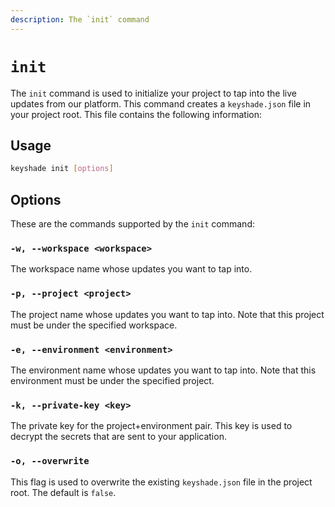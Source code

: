 ```yaml
---
description: The `init` command
---
```


# `init`

The `init` command is used to initialize your project to tap into the live updates from our platform. This command creates a `keyshade.json` file in your project root. This file contains the following information:

## Usage

```bash
keyshade init [options]
```

## Options

These are the commands supported by the `init` command:

### `-w, --workspace <workspace>`

The workspace name whose updates you want to tap into.

### `-p, --project <project>`

The project name whose updates you want to tap into. Note that this project must be under the specified workspace.

### `-e, --environment <environment>`

The environment name whose updates you want to tap into. Note that this environment must be under the specified project.

### `-k, --private-key <key>`

The private key for the project+environment pair. This key is used to decrypt the secrets that are sent to your application.

### `-o, --overwrite`

This flag is used to overwrite the existing `keyshade.json` file in the project root. The default is `false`.

